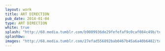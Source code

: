 ```yaml
---
layout: work
title: ART DIRECTION
pub_date: 2014-01-04
type: ART DIRECTION
white: true
splash: "http://68.media.tumblr.com/b9009936de29fefefaf9c0caf084c49b/tumblr_ot6p8ktmTD1s771xno2_1280.png", 
splashbw:
images: "http://68.media.tumblr.com/27efad556892bab0467b45a6a40b6482/tumblr_ot6p8ktmTD1s771xno1_1280.png" "http://68.media.tumblr.com/e0a19c41a96b06fbcae7f30e4797d3f4/tumblr_otwuh2CBaY1s771xno1_1280.jpg"
---
```


